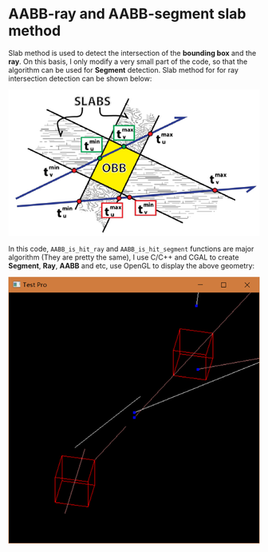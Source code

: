 # AABB-ray and AABB-segment slab method

Slab method is used to detect the intersection of the **bounding box** and the **ray**. On this basis, I only modify a very small part of the code, so that the algorithm can be used for **Segment** detection. Slab method for for ray intersection detection can be shown below:

![](Fig-10-The-slab-method-for-ray-intersection-detection-15.png)

In this code, `AABB_is_hit_ray` and `AABB_is_hit_segment` functions are major algorithm (They are pretty the same), I use C/C++ and CGAL to create **Segment**, **Ray**, **AABB** and etc, use OpenGL to display the above geometry:

![](display.png)


